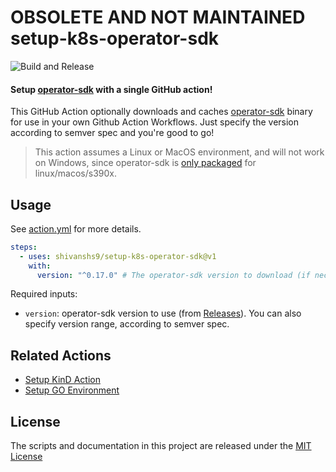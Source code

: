 # OBSOLETE AND NOT MAINTAINED setup-k8s-operator-sdk

![Build and Release](https://github.com/shivanshs9/setup-k8s-operator-sdk/workflows/Build%20and%20Release/badge.svg)

#### Setup [operator-sdk](https://github.com/operator-framework/operator-sdk/) with a single GitHub action!

This GitHub Action optionally downloads and caches [operator-sdk](https://github.com/operator-framework/operator-sdk/) binary for use in your own Github Action Workflows.
Just specify the version according to semver spec and you're good to go!

> This action assumes a Linux or MacOS environment, and will not work on Windows, since operator-sdk is [only packaged](https://github.com/operator-framework/operator-sdk/releases) for linux/macos/s390x.

## Usage

See [action.yml](action.yml) for more details.

```yaml
steps:
  - uses: shivanshs9/setup-k8s-operator-sdk@v1
    with:
      version: "^0.17.0" # The operator-sdk version to download (if necessary) and use.
```

Required inputs:

- `version`: operator-sdk version to use (from [Releases](https://github.com/operator-framework/operator-sdk/releases)). You can also specify version range, according to semver spec.

## Related Actions

- [Setup KinD Action](https://github.com/marketplace/actions/kind-kubernetes-in-docker-action)
- [Setup GO Environment](https://github.com/marketplace/actions/setup-go-environment)

## License

The scripts and documentation in this project are released under the [MIT License](LICENSE)
